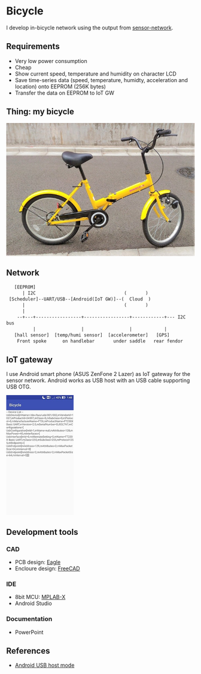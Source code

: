 # Bicycle

I develop in-bicycle network using the output from [sensor-network](https://github.com/araobp/sensor-network).

## Requirements

- Very low power consumption
- Cheap
- Show current speed, temperature and humidity on character LCD
- Save time-series data (speed, temperature, humidty, acceleration and location) onto EEPROM (256K bytes)
- Transfer the data on EEPROM to IoT GW

## Thing: my bicycle

![bicycle](./doc/bicycle.jpg)

## Network

```
   [EEPROM]      
      | I2C                                 (       )
 [Scheduler]--UART/USB--[Android(IoT GW)]--(  Cloud  )
      |                                     (       )
      |                                                                                                
    --+---+-----------------+-----------------+------------+--- I2C bus
          |                 |                 |            |      
   [hall sensor]  [temp/humi sensor]  [accelerometer]   [GPS]
    Front spoke      on handlebar       under saddle   rear fendor
```

## IoT gateway

I use Android smart phone (ASUS ZenFone 2 Lazer) as IoT gateway for the sensor network. Android works as USB host with an USB cable supporting USB OTG.

![screenshot](./doc/Screenshot_20170701-014814.jpg)

## Development tools

### CAD
- PCB design: [Eagle](https://www.autodesk.com/products/eagle/overview)
- Encloure design: [FreeCAD](https://www.freecadweb.org/)

### IDE
- 8bit MCU: [MPLAB-X](http://www.microchip.com/mplab/mplab-x-ide)
- Android Studio

### Documentation
- PowerPoint

## References
- [Android USB host mode](http://relativelayout.hatenablog.com/entry/2016/08/12/085051)

